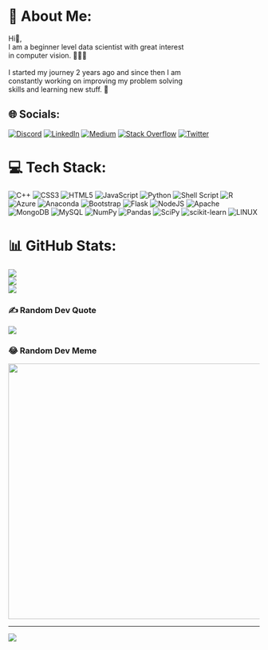 # 💫 About Me:
Hi👋,<br>I am a beginner level data scientist with great interest<br>in computer vision. 👨🏻‍💻<br><br>I started my journey 2 years ago and since then I am<br>constantly working on improving my problem solving<br>skills and learning new stuff. 🧠


## 🌐 Socials:
[![Discord](https://img.shields.io/badge/Discord-%237289DA.svg?logo=discord&logoColor=white)](https://discord.gg/HAPPYLAMMA2001#3661) [![LinkedIn](https://img.shields.io/badge/LinkedIn-%230077B5.svg?logo=linkedin&logoColor=white)](https://linkedin.com/in/muhammad-shamil) [![Medium](https://img.shields.io/badge/Medium-12100E?logo=medium&logoColor=white)](https://medium.com/@happylamma2001) [![Stack Overflow](https://img.shields.io/badge/-Stackoverflow-FE7A16?logo=stack-overflow&logoColor=white)](https://stackoverflow.com/users/12596983) [![Twitter](https://img.shields.io/badge/Twitter-%231DA1F2.svg?logo=Twitter&logoColor=white)](https://twitter.com/shamilumar15) 

# 💻 Tech Stack:
![C++](https://img.shields.io/badge/c++-%2300599C.svg?style=flat&logo=c%2B%2B&logoColor=white) ![CSS3](https://img.shields.io/badge/css3-%231572B6.svg?style=flat&logo=css3&logoColor=white) ![HTML5](https://img.shields.io/badge/html5-%23E34F26.svg?style=flat&logo=html5&logoColor=white) ![JavaScript](https://img.shields.io/badge/javascript-%23323330.svg?style=flat&logo=javascript&logoColor=%23F7DF1E) ![Python](https://img.shields.io/badge/python-3670A0?style=flat&logo=python&logoColor=ffdd54) ![Shell Script](https://img.shields.io/badge/shell_script-%23121011.svg?style=flat&logo=gnu-bash&logoColor=white) ![R](https://img.shields.io/badge/r-%23276DC3.svg?style=flat&logo=r&logoColor=white) ![Azure](https://img.shields.io/badge/azure-%230072C6.svg?style=flat&logo=azure-devops&logoColor=white) ![Anaconda](https://img.shields.io/badge/Anaconda-%2344A833.svg?style=flat&logo=anaconda&logoColor=white) ![Bootstrap](https://img.shields.io/badge/bootstrap-%23563D7C.svg?style=flat&logo=bootstrap&logoColor=white) ![Flask](https://img.shields.io/badge/flask-%23000.svg?style=flat&logo=flask&logoColor=white) ![NodeJS](https://img.shields.io/badge/node.js-6DA55F?style=flat&logo=node.js&logoColor=white) ![Apache](https://img.shields.io/badge/apache-%23D42029.svg?style=flat&logo=apache&logoColor=white) ![MongoDB](https://img.shields.io/badge/MongoDB-%234ea94b.svg?style=flat&logo=mongodb&logoColor=white) ![MySQL](https://img.shields.io/badge/mysql-%2300f.svg?style=flat&logo=mysql&logoColor=white) ![NumPy](https://img.shields.io/badge/numpy-%23013243.svg?style=flat&logo=numpy&logoColor=white) ![Pandas](https://img.shields.io/badge/pandas-%23150458.svg?style=flat&logo=pandas&logoColor=white) ![SciPy](https://img.shields.io/badge/SciPy-%230C55A5.svg?style=flat&logo=scipy&logoColor=%white) ![scikit-learn](https://img.shields.io/badge/scikit--learn-%23F7931E.svg?style=flat&logo=scikit-learn&logoColor=white) ![LINUX](https://img.shields.io/badge/Linux-FCC624?style=flat&logo=linux&logoColor=black)
# 📊 GitHub Stats:
![](https://github-readme-stats.vercel.app/api?username=HAPPYLAMMA2001&theme=radical&hide_border=false&include_all_commits=true&count_private=false)<br/>
![](https://github-readme-streak-stats.herokuapp.com/?user=HAPPYLAMMA2001&theme=radical&hide_border=false)<br/>
![](https://github-readme-stats.vercel.app/api/top-langs/?username=HAPPYLAMMA2001&theme=radical&hide_border=false&include_all_commits=true&count_private=false&layout=compact)

### ✍️ Random Dev Quote
![](https://quotes-github-readme.vercel.app/api?type=horizontal&theme=radical)

### 😂 Random Dev Meme
<img src="https://rm.up.railway.app/" width="512px"/>

---
[![](https://visitcount.itsvg.in/api?id=HAPPYLAMMA2001&icon=0&color=0)](https://visitcount.itsvg.in)

<!-- Proudly created with GPRM ( https://gprm.itsvg.in ) -->
